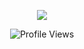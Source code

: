 
<p align="center"> <img src = "https://discord.c99.nl/widget/theme-4/349641851122221058.png" /> </p>
<p align="center"> <img src="https://gpvc.arturio.dev/BoredStuff2" alt="Profile Views" /> </p>
